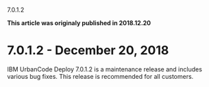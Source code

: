 





7.0.1.2

**This article was originaly published in 2018.12.20**


7.0.1.2 - December 20, 2018
===========================




IBM UrbanCode Deploy 7.0.1.2 is a maintenance release and includes various bug fixes. This release is recommended for all customers.




